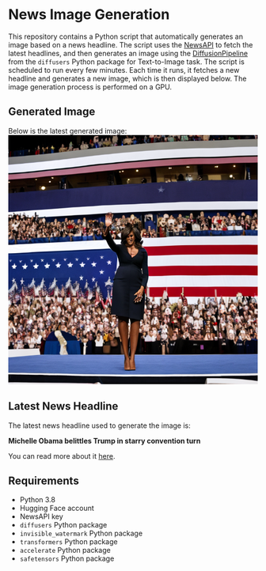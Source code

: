 # News Image Generation
This repository contains a Python script that automatically generates an image based on a news headline. The script uses the [NewsAPI](https://newsapi.org/) to fetch the latest headlines, and then generates an image using the [DiffusionPipeline](https://github.com/huggingface/diffusers) from the `diffusers` Python package for Text-to-Image task.
The script is scheduled to run every few minutes. Each time it runs, it fetches a new headline and generates a new image, which is then displayed below. The image generation process is performed on a GPU.

## Generated Image
Below is the latest generated image:
![Generated Image](image.png)

## Latest News Headline
The latest news headline used to generate the image is:

**Michelle Obama belittles Trump in starry convention turn**

You can read more about it [here](https://news.google.com/rss/articles/CBMiWkFVX3lxTE1CV3ZwZnNxQW5RU1hjcXpVNUQ3Y1RjVW5ud0plNC11OXhUWEh3Y050aTI4MTJCSjVxdWNMUFNoS2VTcFU0TnRyV3hwazVOaEwzZjJ4bkVobzBZUdIBX0FVX3lxTE9QSTIzOGxreTIxVWMydzMzMlpCczZSZFpXVDFyVTNmaXQ4cE5vMDI1Y2s1UHprdHkwQVhnNjVHb1JrbHhSWUw3VGVoSFAzaW5qZ055dWJodElLQm42ZVgw?oc=5).

## Requirements
- Python 3.8
- Hugging Face account
- NewsAPI key
- `diffusers` Python package
- `invisible_watermark` Python package
- `transformers` Python package
- `accelerate` Python package
- `safetensors` Python package
